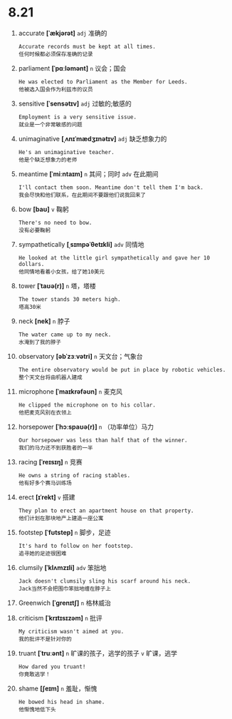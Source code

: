 # 8.21

1. accurate **[ˈækjərət]** `adj` 准确的

   ```
   Accurate records must be kept at all times.
   任何时候都必须保存准确的记录
   ```

2. parliament **[ˈpɑːləmənt]** `n` 议会；国会

   ```
   He was elected to Parliament as the Member for Leeds.
   他被选入国会作为利兹市的议员
   ```

3. sensitive **[ˈsensətɪv]** `adj` 过敏的;敏感的

   ```
   Employment is a very sensitive issue.
   就业是一个非常敏感的问题
   ```

4. unimaginative **[ˌʌnɪˈmædʒɪnətɪv]** `adj` 缺乏想象力的

   ```
   He's an unimaginative teacher.
   他是个缺乏想象力的老师
   ```

5. meantime **[ˈmiːntaɪm]** `n` 其间；同时 `adv` 在此期间

   ```
   I'll contact them soon. Meantime don't tell them I'm back.
   我会尽快和他们联系，在此期间不要跟他们说我回来了
   ```

6. bow **[baʊ]** `v` 鞠躬

   ```
   There's no need to bow.
   没有必要鞠躬
   ```

7. sympathetically **[ˌsɪmpəˈθetɪkli]** `adv` 同情地

   ```
   He looked at the little girl sympathetically and gave her 10 dollars.
   他同情地看着小女孩，给了她10美元
   ```

8. tower **[ˈtaʊə(r)]** `n` 塔，塔楼

   ```
   The tower stands 30 meters high.
   塔高30米
   ```

9. neck **[nek]** `n` 脖子

   ```
   The water came up to my neck.
   水淹到了我的脖子
   ```

10. observatory **[əbˈzɜːvətri]** `n` 天文台；气象台

    ```
    The entire observatory would be put in place by robotic vehicles.
    整个天文台将由机器人建成
    ```

11. microphone **[ˈmaɪkrəfəʊn]** `n` 麦克风

    ```
    He clipped the microphone on to his collar.
    他把麦克风别在衣领上
    ```

12. horsepower **[ˈhɔːspaʊə(r)]** `n` （功率单位）马力

    ```
    Our horsepower was less than half that of the winner.
    我们的马力还不到获胜者的一半
    ```

13. racing **[ˈreɪsɪŋ]** `n` 竞赛

    ```
    He owns a string of racing stables.
    他有好多个赛马训练场
    ```

14. erect **[ɪˈrekt]** `v` 搭建

    ```
    They plan to erect an apartment house on that property.
    他们计划在那块地产上建造一座公寓
    ```

15. footstep **[ˈfʊtstep]** `n` 脚步，足迹

    ```
    It's hard to follow on her footstep.
    追寻她的足迹很困难
    ```

16. clumsily **[ˈklʌmzɪli]** `adv` 笨拙地

    ```
    Jack doesn't clumsily sling his scarf around his neck.
    Jack当然不会把围巾笨拙地缠在脖子上
    ```

17. Greenwich **[ˈɡrenɪtʃ]** `n` 格林威治

18. criticism **[ˈkrɪtɪsɪzəm]** `n` 批评

    ```
    My criticism wasn't aimed at you.
    我的批评不是针对你的
    ```

19. truant **[ˈtruːənt]** `n` 旷课的孩子，逃学的孩子 `v` 旷课，逃学

    ```
    How dared you truant!
    你竟敢逃学！
    ```

20. shame **[ʃeɪm]** `n` 羞耻，惭愧
    ```
    He bowed his head in shame.
    他惭愧地低下头
    ```
